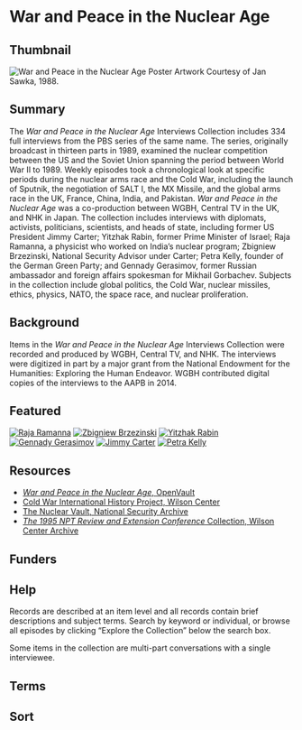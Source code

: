 # War and Peace in the Nuclear Age
 
## Thumbnail

![War and Peace in the Nuclear Age](https://s3.amazonaws.com/americanarchive.org/special-collections/WAPINA_Poster.jpg "WarandPeace")
Poster Artwork Courtesy of Jan Sawka, 1988.

## Summary

The <em>War and Peace in the Nuclear Age</em> Interviews Collection includes 334 full interviews from the PBS series of the same name. The series, originally broadcast in thirteen parts in 1989, examined the nuclear competition between the US and the Soviet Union spanning the period between World War II to 1989. Weekly episodes took a chronological look at specific periods during the nuclear arms race and the Cold War, including the launch of Sputnik, the negotiation of SALT I, the MX Missile, and the global arms race in the UK, France, China, India, and Pakistan. <em>War and Peace in the Nuclear Age</em> was a co-production between WGBH, Central TV in the UK, and NHK in Japan. The collection includes interviews with diplomats, activists, politicians, scientists, and heads of state, including former US President Jimmy Carter; Yitzhak Rabin, former Prime Minister of Israel; Raja Ramanna, a physicist who worked on India’s nuclear program; Zbigniew Brzezinski, National Security Advisor under Carter; Petra Kelly, founder of the German Green Party; and Gennady Gerasimov, former Russian ambassador and foreign affairs spokesman for Mikhail Gorbachev. Subjects in the collection include global politics, the Cold War, nuclear missiles, ethics, physics, NATO, the space race, and nuclear proliferation. 

## Background

Items in the <em>War and Peace in the Nuclear Age</em> Interviews Collection were recorded and produced by WGBH, Central TV, and NHK. The interviews were digitized in part by a major grant from the National Endowment for the Humanities: Exploring the Human Endeavor. WGBH contributed digital copies of the interviews to the AAPB in 2014.

## Featured

[![Raja Ramanna](https://s3.amazonaws.com/americanarchive.org/special-collections/cpb-aacip_15-mc8rb6w99r.jpg)](/catalog/cpb-aacip_15-mc8rb6w99r)
[![Zbigniew Brzezinski](https://s3.amazonaws.com/americanarchive.org/special-collections/cpb-aacip_15-k93125qk3q.jpg)](/catalog/cpb-aacip_15-k93125qk3q)
[![Yitzhak Rabin](https://s3.amazonaws.com/americanarchive.org/special-collections/cpb-aacip_15-5h7br8mh7d.jpg)](/catalog/cpb-aacip_15-5h7br8mh7d)
[![Gennady Gerasimov](https://s3.amazonaws.com/americanarchive.org/special-collections/cpb-aacip_15-fj29882v4n.jpg)](/catalog/cpb-aacip_15-fj29882v4n)
[![Jimmy Carter](https://s3.amazonaws.com/americanarchive.org/special-collections/cpb-aacip_15-gt5fb4ws83.jpg)](/catalog/cpb-aacip_15-gt5fb4ws83)
[![Petra Kelly](https://s3.amazonaws.com/americanarchive.org/special-collections/cpb-aacip_15-rf5k931f24.jpg)](/catalog/cpb-aacip_15-rf5k931f24)

## Resources

- [<em>War and Peace in the Nuclear Age</em>, OpenVault](http://openvault.wgbh.org/collections/war_peace/interviews)
- [Cold War International History Project, Wilson Center](https://www.wilsoncenter.org/program/cold-war-international-history-project)
- [The Nuclear Vault, National Security Archive](https://nsarchive.gwu.edu/project/nuclear-vault)
- [<em>The 1995 NPT Review and Extension Conference</em> Collection, Wilson Center Archive](https://digitalarchive.wilsoncenter.org/collection/496/The-1995-NPT-Review-and-Exchange-Conference)


## Funders 

## Help

Records are described at an item level and all records contain brief descriptions and subject terms. Search by keyword or individual, or browse all episodes by clicking “Explore the Collection” below the search box. 

Some items in the collection are multi-part conversations with a single interviewee. 

## Terms

## Sort
